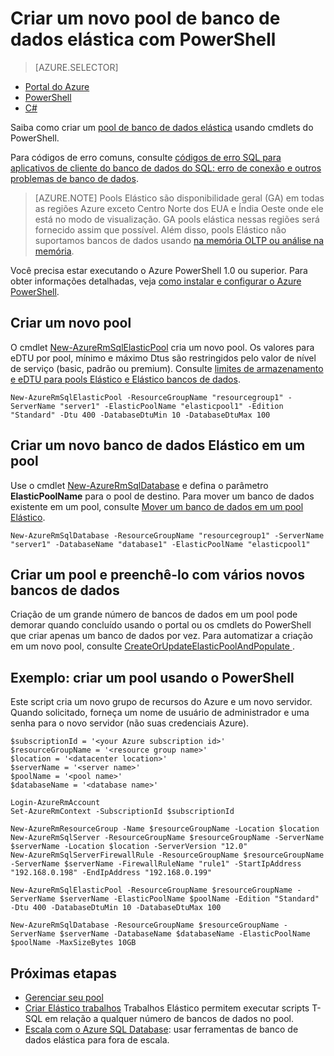 <properties
    pageTitle="Criar um novo pool de banco de dados elástica com PowerShell | Microsoft Azure"
    description="Aprenda a usar o PowerShell para fora de escala Azure SQL Database recursos criando um pool de banco de dados elástica scalable para gerenciar vários bancos de dados."
    services="sql-database"
    documentationCenter=""
    authors="srinia"
    manager="jhubbard"
    editor=""/>

<tags
    ms.service="sql-database"
    ms.devlang="NA"
    ms.topic="get-started-article"
    ms.tgt_pltfrm="powershell"
    ms.workload="data-management"
    ms.date="05/27/2016"
    ms.author="srinia"/>

# <a name="create-a-new-elastic-database-pool-with-powershell"></a>Criar um novo pool de banco de dados elástica com PowerShell

> [AZURE.SELECTOR]
- [Portal do Azure](sql-database-elastic-pool-create-portal.md)
- [PowerShell](sql-database-elastic-pool-create-powershell.md)
- [C#](sql-database-elastic-pool-create-csharp.md)


Saiba como criar um [pool de banco de dados elástica](sql-database-elastic-pool.md) usando cmdlets do PowerShell. 

Para códigos de erro comuns, consulte [códigos de erro SQL para aplicativos de cliente do banco de dados do SQL: erro de conexão e outros problemas de banco de dados](sql-database-develop-error-messages.md).

> [AZURE.NOTE] Pools Elástico são disponibilidade geral (GA) em todas as regiões Azure exceto Centro Norte dos EUA e Índia Oeste onde ele está no modo de visualização.  GA pools elástica nessas regiões será fornecido assim que possível. Além disso, pools Elástico não suportamos bancos de dados usando [na memória OLTP ou análise na memória](sql-database-in-memory.md).


Você precisa estar executando o Azure PowerShell 1.0 ou superior. Para obter informações detalhadas, veja [como instalar e configurar o Azure PowerShell](../powershell-install-configure.md).

## <a name="create-a-new-pool"></a>Criar um novo pool

O cmdlet [New-AzureRmSqlElasticPool](https://msdn.microsoft.com/library/azure/mt619378.aspx) cria um novo pool. Os valores para eDTU por pool, mínimo e máximo Dtus são restringidos pelo valor de nível de serviço (basic, padrão ou premium). Consulte [limites de armazenamento e eDTU para pools Elástico e Elástico bancos de dados](sql-database-elastic-pool.md#eDTU-and-storage-limits-for-elastic-pools-and-elastic-databases).

    New-AzureRmSqlElasticPool -ResourceGroupName "resourcegroup1" -ServerName "server1" -ElasticPoolName "elasticpool1" -Edition "Standard" -Dtu 400 -DatabaseDtuMin 10 -DatabaseDtuMax 100


## <a name="create-a-new-elastic-database-in-a-pool"></a>Criar um novo banco de dados Elástico em um pool

Use o cmdlet [New-AzureRmSqlDatabase](https://msdn.microsoft.com/library/azure/mt619339.aspx) e defina o parâmetro **ElasticPoolName** para o pool de destino. Para mover um banco de dados existente em um pool, consulte [Mover um banco de dados em um pool Elástico](sql-database-elastic-pool-manage-powershell.md#Move-a-database-into-an-elastic-pool).

    New-AzureRmSqlDatabase -ResourceGroupName "resourcegroup1" -ServerName "server1" -DatabaseName "database1" -ElasticPoolName "elasticpool1"

## <a name="create-a-pool-and-populate-it-with-multiple-new-databases"></a>Criar um pool e preenchê-lo com vários novos bancos de dados 

Criação de um grande número de bancos de dados em um pool pode demorar quando concluído usando o portal ou os cmdlets do PowerShell que criar apenas um banco de dados por vez. Para automatizar a criação em um novo pool, consulte [CreateOrUpdateElasticPoolAndPopulate ](https://gist.github.com/billgib/d80c7687b17355d3c2ec8042323819ae).   

## <a name="example-create-a-pool-using-powershell"></a>Exemplo: criar um pool usando o PowerShell 

Este script cria um novo grupo de recursos do Azure e um novo servidor. Quando solicitado, forneça um nome de usuário de administrador e uma senha para o novo servidor (não suas credenciais Azure).

    $subscriptionId = '<your Azure subscription id>'
    $resourceGroupName = '<resource group name>'
    $location = '<datacenter location>'
    $serverName = '<server name>'
    $poolName = '<pool name>'
    $databaseName = '<database name>'

    Login-AzureRmAccount
    Set-AzureRmContext -SubscriptionId $subscriptionId

    New-AzureRmResourceGroup -Name $resourceGroupName -Location $location
    New-AzureRmSqlServer -ResourceGroupName $resourceGroupName -ServerName $serverName -Location $location -ServerVersion "12.0"
    New-AzureRmSqlServerFirewallRule -ResourceGroupName $resourceGroupName -ServerName $serverName -FirewallRuleName "rule1" -StartIpAddress "192.168.0.198" -EndIpAddress "192.168.0.199"

    New-AzureRmSqlElasticPool -ResourceGroupName $resourceGroupName -ServerName $serverName -ElasticPoolName $poolName -Edition "Standard" -Dtu 400 -DatabaseDtuMin 10 -DatabaseDtuMax 100

    New-AzureRmSqlDatabase -ResourceGroupName $resourceGroupName -ServerName $serverName -DatabaseName $databaseName -ElasticPoolName $poolName -MaxSizeBytes 10GB



## <a name="next-steps"></a>Próximas etapas

- [Gerenciar seu pool](sql-database-elastic-pool-manage-powershell.md)
- [Criar Elástico trabalhos](sql-database-elastic-jobs-overview.md) Trabalhos Elástico permitem executar scripts T-SQL em relação a qualquer número de bancos de dados no pool.
- [Escala com o Azure SQL Database](sql-database-elastic-scale-introduction.md): usar ferramentas de banco de dados elástica para fora de escala.

